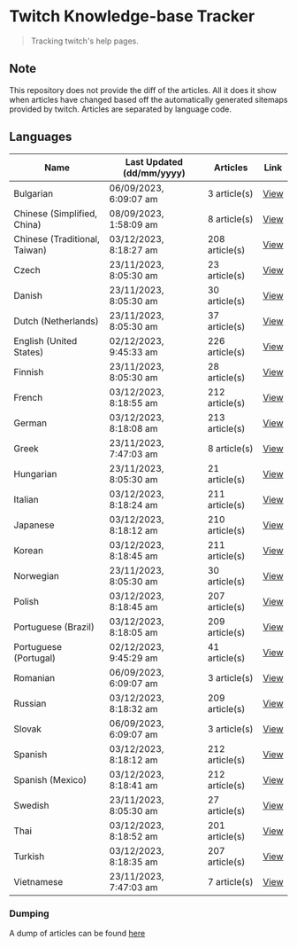 # Twitch Knowledge-base Tracker
> Tracking twitch's help pages. 

## Note
This repository does not provide the diff of the articles. All it does it show when articles have changed based
off the automatically generated sitemaps provided by twitch. Articles are separated by language code.

## Languages

| Name                          | Last Updated (dd/mm/yyyy) | Articles       | Link                   |
|-------------------------------|---------------------------|----------------|------------------------|
| Bulgarian                     | 06/09/2023, 6:09:07 am    | 3 article(s)   | [View](docs/bg.md)     |
| Chinese (Simplified, China)   | 08/09/2023, 1:58:09 am    | 8 article(s)   | [View](docs/zh_CN.md)  |
| Chinese (Traditional, Taiwan) | 03/12/2023, 8:18:27 am    | 208 article(s) | [View](docs/zh_TW.md)  |
| Czech                         | 23/11/2023, 8:05:30 am    | 23 article(s)  | [View](docs/cs.md)     |
| Danish                        | 23/11/2023, 8:05:30 am    | 30 article(s)  | [View](docs/da.md)     |
| Dutch (Netherlands)           | 23/11/2023, 8:05:30 am    | 37 article(s)  | [View](docs/nl_NL.md)  |
| English (United States)       | 02/12/2023, 9:45:33 am    | 226 article(s) | [View](docs/en_US.md)  |
| Finnish                       | 23/11/2023, 8:05:30 am    | 28 article(s)  | [View](docs/fi.md)     |
| French                        | 03/12/2023, 8:18:55 am    | 212 article(s) | [View](docs/fr.md)     |
| German                        | 03/12/2023, 8:18:08 am    | 213 article(s) | [View](docs/de.md)     |
| Greek                         | 23/11/2023, 7:47:03 am    | 8 article(s)   | [View](docs/el.md)     |
| Hungarian                     | 23/11/2023, 8:05:30 am    | 21 article(s)  | [View](docs/hu.md)     |
| Italian                       | 03/12/2023, 8:18:24 am    | 211 article(s) | [View](docs/it.md)     |
| Japanese                      | 03/12/2023, 8:18:12 am    | 210 article(s) | [View](docs/ja.md)     |
| Korean                        | 03/12/2023, 8:18:45 am    | 211 article(s) | [View](docs/ko.md)     |
| Norwegian                     | 23/11/2023, 8:05:30 am    | 30 article(s)  | [View](docs/no.md)     |
| Polish                        | 03/12/2023, 8:18:45 am    | 207 article(s) | [View](docs/pl.md)     |
| Portuguese (Brazil)           | 03/12/2023, 8:18:05 am    | 209 article(s) | [View](docs/pt_BR.md)  |
| Portuguese (Portugal)         | 02/12/2023, 9:45:29 am    | 41 article(s)  | [View](docs/pt_PT.md)  |
| Romanian                      | 06/09/2023, 6:09:07 am    | 3 article(s)   | [View](docs/ro.md)     |
| Russian                       | 03/12/2023, 8:18:32 am    | 209 article(s) | [View](docs/ru.md)     |
| Slovak                        | 06/09/2023, 6:09:07 am    | 3 article(s)   | [View](docs/sk.md)     |
| Spanish                       | 03/12/2023, 8:18:12 am    | 212 article(s) | [View](docs/es.md)     |
| Spanish (Mexico)              | 03/12/2023, 8:18:41 am    | 212 article(s) | [View](docs/es_MX.md)  |
| Swedish                       | 23/11/2023, 8:05:30 am    | 27 article(s)  | [View](docs/sv.md)     |
| Thai                          | 03/12/2023, 8:18:52 am    | 201 article(s) | [View](docs/th.md)     |
| Turkish                       | 03/12/2023, 8:18:35 am    | 207 article(s) | [View](docs/tr.md)     |
| Vietnamese                    | 23/11/2023, 7:47:03 am    | 7 article(s)   | [View](docs/vi.md)     |

### Dumping
A dump of articles can be found [here](docs/RAW.md)